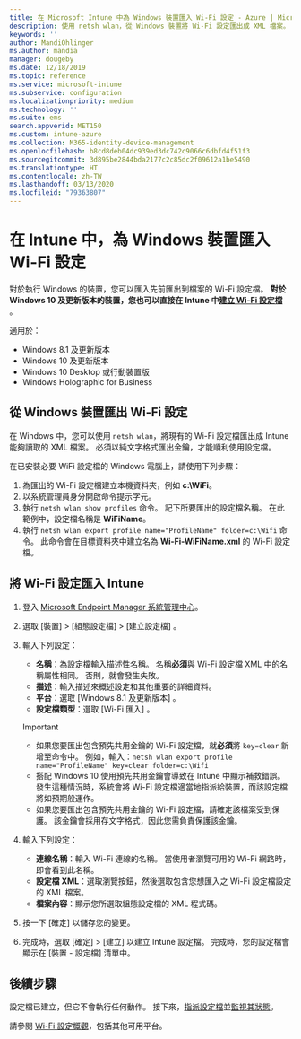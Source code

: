 ```yaml
---
title: 在 Microsoft Intune 中為 Windows 裝置匯入 Wi-Fi 設定 - Azure | Microsoft Docs
description: 使用 netsh wlan，從 Windows 裝置將 Wi-Fi 設定匯出成 XML 檔案。 接著再將此檔案匯入 Intune，為執行 Windows 8.1、Windows 10 及 Windows Holographic for Business 的裝置匯入 Wi-Fi 設定檔。
keywords: ''
author: MandiOhlinger
ms.author: mandia
manager: dougeby
ms.date: 12/18/2019
ms.topic: reference
ms.service: microsoft-intune
ms.subservice: configuration
ms.localizationpriority: medium
ms.technology: ''
ms.suite: ems
search.appverid: MET150
ms.custom: intune-azure
ms.collection: M365-identity-device-management
ms.openlocfilehash: b8cd8deb04dc939ed3dc742c9066c6dbfd4f51f3
ms.sourcegitcommit: 3d895be2844bda2177c2c85dc2f09612a1be5490
ms.translationtype: HT
ms.contentlocale: zh-TW
ms.lasthandoff: 03/13/2020
ms.locfileid: "79363807"
---
```

# <a name="import-wi-fi-settings-for-windows-devices-in-intune"></a>在 Intune 中，為 Windows 裝置匯入 Wi-Fi 設定

對於執行 Windows 的裝置，您可以匯入先前匯出到檔案的 Wi-Fi 設定檔。 **對於 Windows 10 及更新版本的裝置，您也可以直接在 Intune 中[建立 Wi-Fi 設定檔](wi-fi-settings-windows.md)** 。

適用於：  
- Windows 8.1 及更新版本
- Windows 10 及更新版本
- Windows 10 Desktop 或行動裝置版
- Windows Holographic for Business

## <a name="export-wi-fi-settings-from-a-windows-device"></a>從 Windows 裝置匯出 Wi-Fi 設定

在 Windows 中，您可以使用 `netsh wlan`，將現有的 Wi-Fi 設定檔匯出成 Intune 能夠讀取的 XML 檔案。 必須以純文字格式匯出金鑰，才能順利使用設定檔。

在已安裝必要 WiFi 設定檔的 Windows 電腦上，請使用下列步驟：

1. 為匯出的 Wi-Fi 設定檔建立本機資料夾，例如 **c:\WiFi**。
2. 以系統管理員身分開啟命令提示字元。
3. 執行 `netsh wlan show profiles` 命令。 記下所要匯出的設定檔名稱。 在此範例中，設定檔名稱是 **WiFiName**。
4. 執行 `netsh wlan export profile name="ProfileName" folder=c:\Wifi` 命令。 此命令會在目標資料夾中建立名為 **Wi-Fi-WiFiName.xml** 的 Wi-Fi 設定檔。

## <a name="import-the-wi-fi-settings-into-intune"></a>將 Wi-Fi 設定匯入 Intune

1. 登入 [Microsoft Endpoint Manager 系統管理中心](https://go.microsoft.com/fwlink/?linkid=2109431)。
2. 選取 [裝置]   > [組態設定檔]   > [建立設定檔]  。
3. 輸入下列設定：

    - **名稱**：為設定檔輸入描述性名稱。 名稱**必須**與 Wi-Fi 設定檔 XML 中的名稱屬性相同。 否則，就會發生失敗。
    - **描述**：輸入描述來概述設定和其他重要的詳細資料。
    - **平台**：選取 [Windows 8.1 及更新版本]  。
    - **設定檔類型**：選取 [Wi-Fi 匯入]  。

    > [!IMPORTANT]
    > - 如果您要匯出包含預先共用金鑰的 Wi-Fi 設定檔，就**必須**將 `key=clear` 新增至命令中。 例如，輸入：`netsh wlan export profile name="ProfileName" key=clear folder=c:\Wifi`
    > - 搭配 Windows 10 使用預先共用金鑰會導致在 Intune 中顯示補救錯誤。 發生這種情況時，系統會將 Wi-Fi 設定檔適當地指派給裝置，而該設定檔將如預期般運作。
    > - 如果您要匯出包含預先共用金鑰的 Wi-Fi 設定檔，請確定該檔案受到保護。 該金鑰會採用存文字格式，因此您需負責保護該金鑰。

4. 輸入下列設定：

    - **連線名稱**：輸入 Wi-Fi 連線的名稱。 當使用者瀏覽可用的 Wi-Fi 網路時，即會看到此名稱。
    - **設定檔 XML**：選取瀏覽按鈕，然後選取包含您想匯入之 Wi-Fi 設定檔設定的 XML 檔案。
    - **檔案內容**：顯示您所選取組態設定檔的 XML 程式碼。

5. 按一下 [確定]  以儲存您的變更。
6. 完成時，選取 [確定]   > [建立]  以建立 Intune 設定檔。 完成時，您的設定檔會顯示在 [裝置 - 設定檔]  清單中。

## <a name="next-steps"></a>後續步驟

設定檔已建立，但它不會執行任何動作。 接下來，[指派設定檔](device-profile-assign.md)並[監視其狀態](device-profile-monitor.md)。

請參閱 [Wi-Fi 設定概觀](wi-fi-settings-configure.md)，包括其他可用平台。
